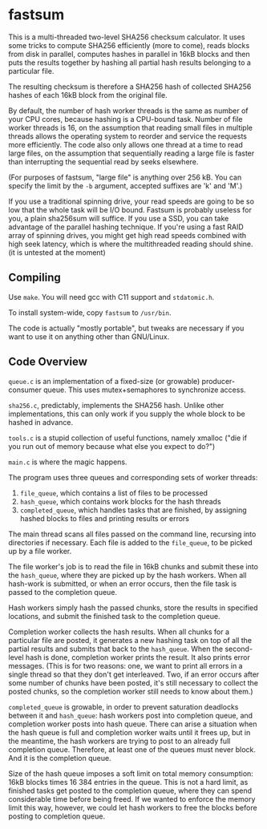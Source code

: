 fastsum
=======

This is a multi-threaded two-level SHA256 checksum calculator. It uses some tricks to compute
SHA256 efficiently (more to come), reads blocks from disk in parallel, computes
hashes in parallel in 16kB blocks and then puts the results together by hashing
all partial hash results belonging to a particular file.

The resulting checksum is therefore a SHA256 hash of collected SHA256 hashes of each 16kB block
from the original file.

By default, the number of hash worker threads is the same as number of your CPU cores,
because hashing is a CPU-bound task. Number of file worker threads is 16,
on the assumption that reading small files in multiple threads allows the operating
system to reorder and service the requests more efficiently. The code also only allows
one thread at a time to read large files, on the assumption that sequentially reading
a large file is faster than interrupting the sequential read by seeks elsewhere.

(For purposes of fastsum, "large file" is anything over 256 kB. You can specify the limit
by the `-b` argument, accepted suffixes are 'k' and 'M'.)

If you use a traditional spinning drive, your read speeds are going to be so low that
the whole task will be I/O bound. Fastsum is probably useless for you, a plain sha256sum
will suffice. If you use a SSD, you can take advantage of the parallel hashing technique.
If you're using a fast RAID array of spinning drives, you might get high read speeds
combined with high seek latency, which is where the multithreaded reading should shine.
(it is untested at the moment)


Compiling
---------

Use `make`. You will need gcc with C11 support and `stdatomic.h`.

To install system-wide, copy `fastsum` to `/usr/bin`.

The code is actually "mostly portable", but tweaks are necessary if you want to use it
on anything other than GNU/Linux.


Code Overview
-------------

`queue.c` is an implementation of a fixed-size (or growable) producer-consumer queue.
This uses mutex+semaphores to synchronize access.

`sha256.c`, predictably, implements the SHA256 hash. Unlike other implementations,
this can only work if you supply the whole block to be hashed in advance.

`tools.c` is a stupid collection of useful functions, namely xmalloc ("die if you run
out of memory because what else you expect to do?")

`main.c` is where the magic happens.

The program uses three queues and corresponding sets of worker threads:

1. `file_queue`, which contains a list of files to be processed
2. `hash_queue`, which contains work blocks for the hash threads
3. `completed_queue`, which handles tasks that are finished, by assigning hashed blocks
   to files and printing results or errors

The main thread scans all files passed on the command line, recursing into directories
if necessary. Each file is added to the `file_queue`, to be picked up by a file worker.

The file worker's job is to read the file in 16kB chunks and submit these into the
`hash_queue`, where they are picked up by the hash workers. When all hash-work is
submitted, or when an error occurs, then the file task is passed to the completion queue.

Hash workers simply hash the passed chunks, store the results in specified locations,
and submit the finished task to the completion queue.

Completion worker collects the hash results. When all chunks for a particular file
are posted, it generates a new hashing task on top of all the partial results
and submits that back to the `hash_queue`. When the second-level hash is done,
completion worker prints the result. It also prints error messages. (This is for
two reasons: one, we want to print all errors in a single thread so that they don't
get interleaved. Two, if an error occurs after some number of chunks have been posted,
it's still necessary to collect the posted chunks, so the completion worker still
needs to know about them.)

`completed_queue` is growable, in order to prevent saturation deadlocks between it
and `hash_queue`: hash workers post into completion queue, and completion worker
posts into hash queue. There can arise a situation when the hash queue is full
and completion worker waits until it frees up, but in the meantime, the hash workers
are trying to post to an already full completion queue. Therefore, at least one
of the queues must never block. And it is the completion queue.

Size of the hash queue imposes a soft limit on total memory consumption: 16kB blocks
times 16 384 entries in the queue. This is not a hard limit, as finished tasks
get posted to the completion queue, where they can spend considerable time before
being freed. If we wanted to enforce the memory limit this way, however, we could let
hash workers to free the blocks before posting to completion queue.
